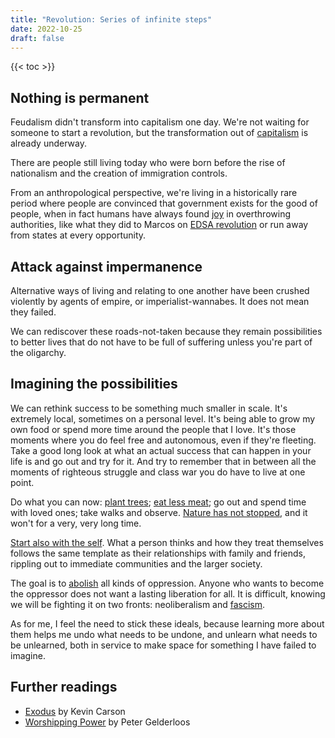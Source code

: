 ```yaml
---
title: "Revolution: Series of infinite steps"
date: 2022-10-25
draft: false
---
```


{{< toc >}}

## Nothing is permanent

Feudalism didn't transform into capitalism one day.
We're not waiting for someone to start a revolution, but
the transformation out of [capitalism](/capitalism) is already underway.

There are people still living today
who were born before the rise of nationalism
and the creation of immigration controls.

From an anthropological perspective,
we're living in a historically rare period
where people are convinced that government exists for the good of people,
when in fact humans have always found [joy](/joyful-militancy)
in overthrowing authorities,
like what they did to Marcos on [EDSA revolution](/edsa-revolution)
or run away from states at every opportunity.

## Attack against impermanence

Alternative ways of living and relating to one another have been crushed
violently by agents of empire, or imperialist-wannabes. It does not mean
they failed.

We can rediscover these roads-not-taken because they remain
possibilities to better lives that do not have to be full of suffering
unless you're part of the oligarchy.

## Imagining the possibilities

We can rethink success to be something much smaller in scale.
It's extremely local, sometimes on a personal level.
It's being able to grow my own food
or spend more time around the people that I love.
It's those moments where you do feel free and autonomous,
even if they're fleeting.
Take a good long look at what an actual success
that can happen in your life is and go out and try for it.
And try to remember that in between all the moments
of righteous struggle and class war you do have to live at one point.

Do what you can now:
[plant trees](/social-ecology);
[eat less meat](/veganism);
go out and spend time with loved ones;
take walks and observe.
[Nature has not stopped](/solarpunk),
and it won't for a very, very long time.

[Start also with the self](/health).
What a person thinks and how they treat themselves
follows the same template as their relationships
with family and friends,
rippling out to immediate communities and the larger society.

The goal is to [abolish](/abolition) all kinds of oppression.
Anyone who wants to
become the oppressor does not want a lasting liberation for all.
It is difficult, knowing we will be fighting it on two fronts:
neoliberalism and [fascism](/fascism).

As for me, I feel the need to stick these ideals, because learning more
about them helps me undo what needs to be undone, and unlearn what needs
to be unlearned, both in service to make space for something I have
failed to imagine.

## Further readings

- [Exodus](https://theanarchistlibrary.org/library/kevin-a-carson-exodus_) by Kevin Carson
- [Worshipping Power](https://theanarchistlibrary.org/library/peter-gelderloos-worshipping-power) by Peter Gelderloos
